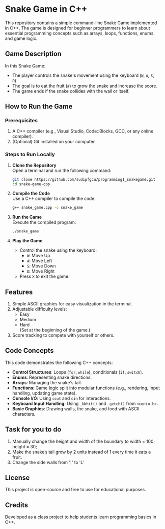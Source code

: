 
# Snake Game in C++

This repository contains a simple command-line Snake Game implemented in C++. The game is designed for beginner programmers to learn about essential programming concepts such as arrays, loops, functions, enums, and game logic.

## Game Description
In this Snake Game:  
- The player controls the snake's movement using the keyboard (`W`, `A`, `S`, `D`).  
- The goal is to eat the fruit (`#`) to grow the snake and increase the score.  
- The game ends if the snake collides with the wall or itself.  

## How to Run the Game

### Prerequisites
1. A C++ compiler (e.g., Visual Studio, Code::Blocks, GCC, or any online compiler).
2. (Optional) Git installed on your computer.

### Steps to Run Locally
1. **Clone the Repository**  
   Open a terminal and run the following command:  
   ```bash
   git clone https://github.com/sudipfgcu/programming1_snakegame.git
   cd snake-game-cpp
   ```

2. **Compile the Code**  
   Use a C++ compiler to compile the code:  
   ```bash
   g++ snake_game.cpp -o snake_game
   ```

3. **Run the Game**  
   Execute the compiled program:  
   ```bash
   ./snake_game
   ```

4. **Play the Game**  
   - Control the snake using the keyboard:  
     - `W`: Move Up  
     - `A`: Move Left  
     - `S`: Move Down  
     - `D`: Move Right  
   - Press `X` to exit the game.

## Features
1. Simple ASCII graphics for easy visualization in the terminal.
2. Adjustable difficulty levels:
   - Easy
   - Medium
   - Hard  
   (Set at the beginning of the game.)
3. Score tracking to compete with yourself or others.

## Code Concepts
This code demonstrates the following C++ concepts:
- **Control Structures**: Loops (`for`, `while`), conditionals (`if`, `switch`).  
- **Enums**: Representing snake directions.  
- **Arrays**: Managing the snake's tail.  
- **Functions**: Game logic split into modular functions (e.g., rendering, input handling, updating game state).  
- **Console I/O**: Using `cout` and `cin` for interactions.  
- **Keyboard Input Handling**: Using `_kbhit()` and `_getch()` from `<conio.h>`.  
- **Basic Graphics**: Drawing walls, the snake, and food with ASCII characters.  
 

## Task for you to do  
1. Manually change the height and width of the boundary to width = 100; height = 30;
2. Make the snake’s tail grow by 2 units instead of 1 every time it eats a fruit.  
3. Change the side walls from  '|'   to 'L'

## License
This project is open-source and free to use for educational purposes.

## Credits
Developed as a class project to help students learn programming basics in C++.
